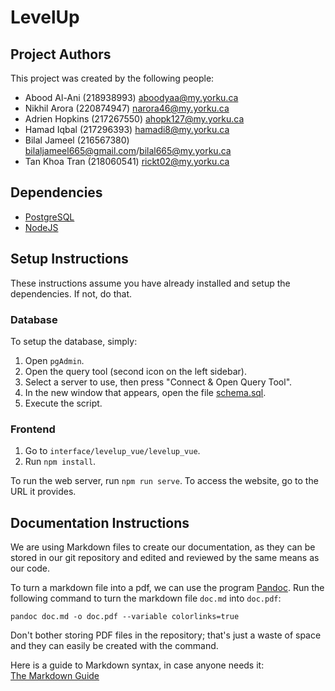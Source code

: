 # LevelUp

## Project Authors

This project was created by the following people:
- Abood Al-Ani (218938993) <aboodyaa@my.yorku.ca>  
- Nikhil Arora (220874947) <narora46@my.yorku.ca>  
- Adrien Hopkins (217267550) <ahopk127@my.yorku.ca>  
- Hamad Iqbal (217296393) <hamadi8@my.yorku.ca>  
- Bilal Jameel (216567380) <bilaljameel665@gmail.com>/<bilal665@my.yorku.ca>  
- Tan Khoa Tran (218060541) <rickt02@my.yorku.ca>

## Dependencies

- [PostgreSQL](https://www.postgresql.org/)
- [NodeJS](https://nodejs.org/)

## Setup Instructions

These instructions assume you have already installed and setup the dependencies.  If not, do that.

### Database

To setup the database, simply:
1. Open `pgAdmin`.
2. Open the query tool (second icon on the left sidebar).
3. Select a server to use, then press "Connect & Open Query Tool".
4. In the new window that appears, open the file [schema.sql](./schema.sql).
5. Execute the script.

### Frontend

1. Go to `interface/levelup_vue/levelup_vue`.
2. Run `npm install`.

To run the web server, run `npm run serve`.  To access the website, go to the URL it provides.

## Documentation Instructions

We are using Markdown files to create our documentation, as they can be stored in our git repository and edited and reviewed by the same means as our code.

To turn a markdown file into a pdf, we can use the program [Pandoc](https://pandoc.org/).  Run the following command to turn the markdown file `doc.md` into `doc.pdf`:

```shell
pandoc doc.md -o doc.pdf --variable colorlinks=true
```

Don't bother storing PDF files in the repository; that's just a waste of space and they can easily be created with the command.

Here is a guide to Markdown syntax, in case anyone needs it:  
[The Markdown Guide](https://www.markdownguide.org/)
